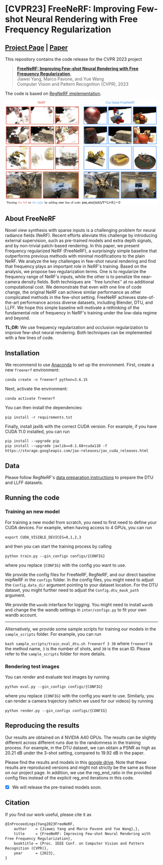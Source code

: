 # [CVPR23] FreeNeRF: Improving Few-shot Neural Rendering with Free Frequency Regularization

## [Project Page](https://jiawei-yang.github.io/FreeNeRF/) | [Paper](https://arxiv.org/abs/2303.07418)

This repository contains the code release for the CVPR 2023 project
> [**FreeNeRF: Improving Few-shot Neural Rendering with Free Frequency Regularization**](https://arxiv.org/abs/2303.07418),  
> Jiawei Yang, Marco Pavone, and Yue Wang   
> Computer Vision and Pattern Recognition (CVPR), 2023

The code is based on [RegNeRF implementation](https://github.com/google-research/google-research/tree/master/regnerf).

![Teaser Image](teaser.jpg)

## About FreeNeRF

Novel view synthesis with sparse inputs is a challenging problem for neural radiance fields (NeRF). Recent efforts alleviate this challenge by introducing external supervision, such as pre-trained models and extra depth signals, and by non-trivial patch-based rendering. In this paper, we present Frequency regularized NeRF (FreeNeRF), a surprisingly simple baseline that outperforms previous methods with minimal modifications to the plain NeRF. We analyze the key challenges in few-shot neural rendering and find that frequency plays an important role in NeRF's training. Based on the analysis, we propose two regularization terms. One is to regularize the frequency range of NeRF's inputs, while the other is to penalize the near-camera density fields. Both techniques are ``free lunches'' at no additional computational cost. We demonstrate that even with one line of code change, the original NeRF can achieve similar performance as other complicated methods in the few-shot setting. FreeNeRF achieves state-of-the-art performance across diverse datasets, including Blender, DTU, and LLFF. We hope this simple baseline will motivate a rethinking of the fundamental role of frequency in NeRF's training under the low-data regime and beyond.

**TL;DR:** We use frequency regularization and occlusion regularization to improve few-shot neural rendering. Both techniques can be implemented with a few lines of code.

## Installation

We recommend to use [Anaconda](https://www.anaconda.com/products/individual) to set up the environment. First, create a new `freenerf` environment: 

```conda create -n freenerf python=3.6.15```

Next, activate the environment:

```conda activate freenerf```

You can then install the dependencies:

```pip install -r requirements.txt```

Finally, install jaxlib with the correct CUDA version. For example, if you have CUDA 11.0 installed, you can run
```
pip install --upgrade pip
pip install --upgrade jaxlib==0.1.68+cuda110 -f https://storage.googleapis.com/jax-releases/jax_cuda_releases.html
```

## Data
Please follow RegNeRF's [data preparation instructions](https://github.com/google-research/google-research/tree/master/regnerf) to prepare the DTU and LLFF datasets.

## Running the code

### Training an new model

For training a new model from scratch, you need to first need to define your CUDA devices. For example, when having access to 4 GPUs, you can run

```export CUDA_VISIBLE_DEVICES=0,1,2,3```

and then you can start the training process by calling

```python train.py --gin_configs configs/{CONFIG} ```

where you replace `{CONFIG}` with the config you want to use. 

We provide the config files for FreeNeRF, RegNeRF, and our direct baseline mipNeRF in the `configs` folder. In the config files, you might need to adjust the `Config.data_dir` argument pointing to your dataset location. For the DTU dataset, you might further need to adjust the `Config.dtu_mask_path` argument.

We provide the `wandb` interface for logging. You might need to install `wandb` and change the the wandb settings in `inter/configs.py` to fit your own wandb account. 

----
Alternatively, we provide some sample scripts for training our models in the `sample_scripts` folder. For example, you can run

```bash sample_scripts/train_eval_dtu.sh freenerf 3 30```
where `freenerf` is the method name, `3` is the number of shots, and `30` is the scan ID. Please refer to the `sample_scripts` folder for more details.


### Rendering test images

You can render and evaluate test images by running

```python eval.py --gin_configs configs/{CONFIG} ```

where you replace `{CONFIG}` with the config you want to use. Similarly, you can render a camera trajectory (which we used for our videos) by running

```python render.py --gin_configs configs/{CONFIG} ```

## Reproducing the results

Our results are obtained on 4 NVIDIA A40 GPUs. The results can be slightly different across different runs due to the randomness in the training process. For example, in the DTU dataset, we can obtain a PSNR as high as 20.21 dB under the 3-shot setting, compared to 19.92 dB in the paper.

Please find the results and models in this [google drive](https://drive.google.com/drive/folders/1z0cPeVRJYkdFgvlz_75oYrbRsn59-SpA?usp=sharing). Note that these results are reproduced versions and might not strictly be the same as those on our project page. In addition, we use the reg_end_ratio in the provided config files instead of the explicit reg_end iterations in this code.

- [X] We will release the pre-trained models soon.

## Citation

If you find our work useful, please cite it as
```
@InProceedings{Yang2023FreeNeRF,
    author    = {Jiawei Yang and Marco Pavone and Yue Wang},},  
    title     = {FreeNeRF: Improving Few-shot Neural Rendering with Free Frequency Regularization},
    booktitle = {Proc. IEEE Conf. on Computer Vision and Pattern Recognition (CVPR)},
    year      = {2023},
}
```
